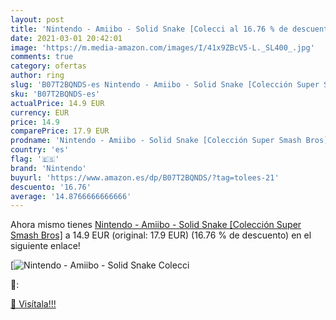 ```yaml
---
layout: post
title: 'Nintendo - Amiibo - Solid Snake [Colecci al 16.76 % de descuento'
date: 2021-03-01 20:42:01
image: 'https://m.media-amazon.com/images/I/41x9ZBcV5-L._SL400_.jpg'
comments: true
category: ofertas
author: ring
slug: 'B07T2BQNDS-es Nintendo - Amiibo - Solid Snake [Colección Super Smash Bros]'
sku: 'B07T2BQNDS-es'
actualPrice: 14.9 EUR
currency: EUR
price: 14.9
comparePrice: 17.9 EUR
prodname: 'Nintendo - Amiibo - Solid Snake [Colección Super Smash Bros]'
country: 'es'
flag: '🇪🇸'
brand: 'Nintendo'
buyurl: 'https://www.amazon.es/dp/B07T2BQNDS/?tag=tolees-21'
descuento: '16.76'
average: '14.8766666666666'
---
```


Ahora mismo tienes [Nintendo - Amiibo - Solid Snake [Colección Super Smash Bros]](https://www.amazon.es/dp/B07T2BQNDS/?tag=tolees-21) a 14.9 EUR (original: 17.9 EUR) (16.76 %  de descuento) en el siguiente enlace!

[![Nintendo - Amiibo - Solid Snake [Colecci](https://m.media-amazon.com/images/I/41x9ZBcV5-L._SL400_.jpg)](https://www.amazon.es/dp/B07T2BQNDS/?tag=tolees-21)

🔎:


[🛒 Visítala!!!](https://www.amazon.es/dp/B07T2BQNDS/?tag=tolees-21)
